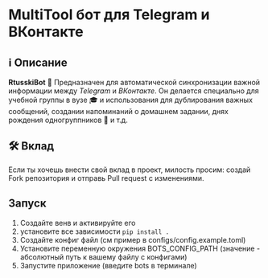 ﻿
# MultiTool бот для Telegram и ВКонтакте

## ℹ️ Описание

**RtusskiBot** 🤖
Предназначен для автоматической синхронизации важной информации между *Telegram* и *ВКонтакте*.
Он делается специально для учебной группы в вузе 🎓 и использования для дублирования важных сообщений, создании напоминаний о домашнем задании, днях рождения одногруппников 🎉 и т.д.

## 🛠️ Вклад

Если ты хочешь внести свой вклад в проект, милость просим:
создай Fork репозитория и отправь Pull request с изменениями.


## Запуск

1. Создайте венв и активируйте его
2. установите все зависимости `pip install .`
3. Создайте конфиг файл (см пример в configs/config.example.toml)
4. Установите переменную окружения BOTS_CONFIG_PATH (значение - абсолютный путь к вашему файлу с конфигами) 
5. Запустите приложение (введите bots в терминале)
